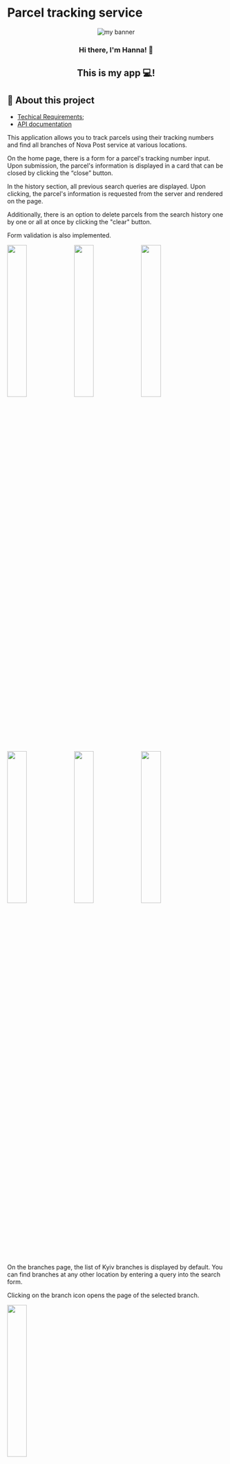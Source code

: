 # Parcel tracking service

<p align="center">
  <img src="https://user-images.githubusercontent.com/105170538/236946232-864d4a11-0d21-45da-ad80-e4cc8a245ddb.png" alt="my banner">
</p>

<h3 align="center">
Hi there, I'm Hanna! 👋
</h3>

<h2 align="center">
This is my app 💻!
</h2>

## 🌱 About this project

- [Techical Requirements](https://docs.google.com/presentation/d/1ijcRHtZ6GhJphTsFL9JJOrEPKGCI9EykAyqyxfyWnCA/edit#slide=id.g89488fde73_0_8);
- [API documentation](https://developers.novaposhta.ua/documentation)

<p>This application allows you to track parcels using their tracking numbers and find all branches of Nova Post service at various locations.

On the home page, there is a form for a parcel's tracking number input. Upon submission, the parcel's information is displayed in a card that can be closed by clicking the “close” button. 

In the history section, all previous search queries are displayed. Upon clicking, the parcel's information is requested from the server and rendered on the page. 

Additionally, there is an option to delete parcels from the search history one by one or all at once by clicking the "clear" button. 

Form validation is also implemented. 
</p>
<img src="https://github.com/anette1983/parcel-tracking-service/assets/105170538/4dadd99f-13fd-403a-ab39-9b2675ca3abc" width="30%"></img> <img src="https://github.com/anette1983/parcel-tracking-service/assets/105170538/0b46d38b-17d6-43a6-9564-b87283d71385" width="30%"></img> <img src="https://github.com/anette1983/parcel-tracking-service/assets/105170538/46638b31-a739-4c3f-bb5c-e4a6fda00cc6" width="30%"></img> <img src="https://github.com/anette1983/parcel-tracking-service/assets/105170538/8053e297-cda7-4f88-a511-ca434f8a3b93" width="30%"></img> <img src="https://github.com/anette1983/parcel-tracking-service/assets/105170538/e6189c25-d07e-4952-8839-fffe5260c0fa" width="30%"></img> <img src="https://github.com/anette1983/parcel-tracking-service/assets/105170538/ed5ead90-f19b-4e37-892c-746e6f42ee75" width="30%"></img>
<p>
  On the branches page, the list of Kyiv branches is displayed by default. You can find branches at any other location by entering a query into the search form. 

Clicking on the branch icon opens the page of the selected branch. 
</p>
<img src="https://github.com/anette1983/parcel-tracking-service/assets/105170538/f20a465a-495f-492e-83cb-de07ae0b2959" width="30%"></img>
<p>The application has a pleasant appearance on desktop, mobile, and tablet versions.</p>
<img src="https://github.com/anette1983/parcel-tracking-service/assets/105170538/32061e0f-0436-4542-84b6-c241443f3077" width="15%"></img> <img src="https://github.com/anette1983/parcel-tracking-service/assets/105170538/7e4c8809-8230-44a0-915a-859e3860d932" width="15%"></img> <img src="https://github.com/anette1983/parcel-tracking-service/assets/105170538/6438b71b-325f-42ce-822a-b6245cab20b8" width="15%"></img> <img src="https://github.com/anette1983/parcel-tracking-service/assets/105170538/662fa753-36a4-4c28-8205-86f15fa4b1a0" width="15%"></img> <img src="https://github.com/anette1983/parcel-tracking-service/assets/105170538/8d5aa1c3-ae8e-450a-9610-8f3242c8c6ed" width="15%"></img> 
<bold></bold>

## 💼 Used technologies

This task was implemented with **Vite**, **React**, **Redux Toolkit**, **MUI**, **Emotion**, **Axios**, **React Router**



- 💬 If you have any questions/feedback, please do not hesitate to reach out to
  me!

### 🤝 Contact me:

<a href="https://www.linkedin.com/in/hanna-konchakovska/"><img align="left" src="https://raw.githubusercontent.com/yushi1007/yushi1007/main/images/linkedin.svg" alt="Hanna | LinkedIn" width="21px"/></a>

